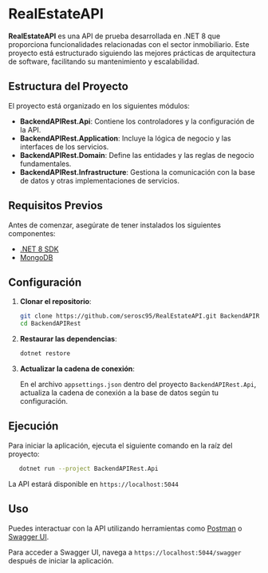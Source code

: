 # RealEstateAPI

**RealEstateAPI** es una API de prueba desarrollada en .NET 8 que proporciona funcionalidades relacionadas con el sector inmobiliario. Este proyecto está estructurado siguiendo las mejores prácticas de arquitectura de software, facilitando su mantenimiento y escalabilidad.

## Estructura del Proyecto

El proyecto está organizado en los siguientes módulos:

- **BackendAPIRest.Api**: Contiene los controladores y la configuración de la API.
- **BackendAPIRest.Application**: Incluye la lógica de negocio y las interfaces de los servicios.
- **BackendAPIRest.Domain**: Define las entidades y las reglas de negocio fundamentales.
- **BackendAPIRest.Infrastructure**: Gestiona la comunicación con la base de datos y otras implementaciones de servicios.

## Requisitos Previos

Antes de comenzar, asegúrate de tener instalados los siguientes componentes:

- [.NET 8 SDK](https://dotnet.microsoft.com/download/dotnet/8.0)
- [MongoDB](https://www.mongodb.com/docs/manual/installation/)

## Configuración

1. **Clonar el repositorio**:

   ```bash
   git clone https://github.com/serosc95/RealEstateAPI.git BackendAPIRest
   cd BackendAPIRest
   ```

2. **Restaurar las dependencias**:

   ```bash
   dotnet restore
   ```

3. **Actualizar la cadena de conexión**:

   En el archivo `appsettings.json` dentro del proyecto `BackendAPIRest.Api`, actualiza la cadena de conexión a la base de datos según tu configuración.

## Ejecución

Para iniciar la aplicación, ejecuta el siguiente comando en la raíz del proyecto:

```bash
   dotnet run --project BackendAPIRest.Api
```

La API estará disponible en `https://localhost:5044`

## Uso

Puedes interactuar con la API utilizando herramientas como [Postman](https://www.postman.com/) o [Swagger UI](https://swagger.io/tools/swagger-ui/).

Para acceder a Swagger UI, navega a `https://localhost:5044/swagger` después de iniciar la aplicación.
